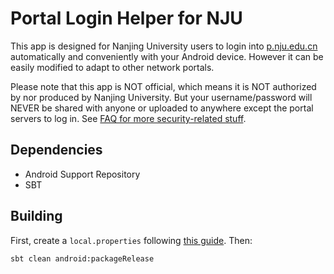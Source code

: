 # Portal Login Helper for NJU
This app is designed for Nanjing University users to login into [p.nju.edu.cn](http://p.nju.edu.cn) automatically and
conveniently with your Android device. However it can be easily modified to adapt to other network portals.

Please note that this app is NOT official, which means it is NOT authorized by nor produced by Nanjing University.
But your username/password will NEVER be shared with anyone or uploaded to anywhere except the portal servers to log in.
See [FAQ for more security-related stuff](https://github.com/Mygod/nju-portal-login-android/wiki/FAQ-&-Support#i-need-to-enter-my-username-and-password-is-that-secure).

## Dependencies
* Android Support Repository
* SBT

## Building
First, create a `local.properties` following [this guide](https://github.com/pfn/android-sdk-plugin#usage). Then:

    sbt clean android:packageRelease
